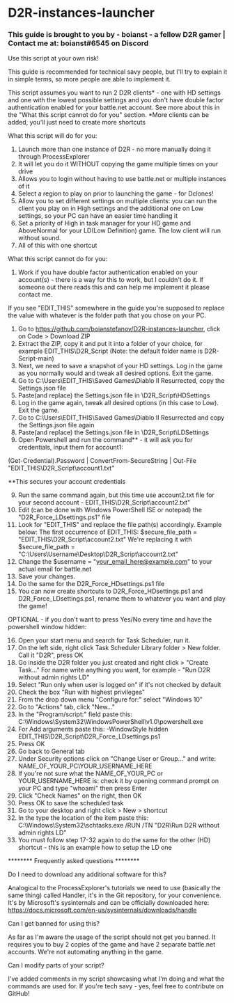 # D2R-instances-launcher

### This guide is brought to you by - boianst - a fellow D2R gamer | Contact me at: boianst#6545 on Discord  ###

Use this script at your own risk!

This guide is recommended for technical savy people, but I'll try to explain it in simple terms, so more people are able to implement it. 

This script assumes you want to run 2 D2R clients* - one with HD settings and one with the lowest possible settings and you don't have double factor authentication enabled for your battle.net account. See more about this in the "What this script cannot do for you" section.
*More clients can be added, you'll just need to create more shortcuts


What this script will do for you:
1. Launch more than one instance of D2R - no more manually doing it through ProcessExplorer
2. It will let you do it WITHOUT copying the game multiple times on your drive
3. Allows you to login without having to use battle.net or multiple instances of it
4. Select a region to play on prior to launching the game - for Dclones! 
5. Allow you to set different settings on multiple clients: you can run the client you play on in High settings and the additional one on Low settings, so your PC can have an easier time handling it 
6. Set a priority of High in task manager for your HD game and AboveNormal for your LD(Low Definition) game. The low client will run without sound. 
7. All of this with one shortcut


What this script cannot do for you:
1. Work if you have double factor authentication enabled on your account(s) - there is a way for this to work, but I couldn't do it. If someone out there reads this and can help me implement it please contact me. 

If you see "EDIT_THIS" somewhere in the guide you're supposed to replace the value with whatever is the folder path that you chose on your PC.

1. Go to https://github.com/boianstefanov/D2R-instances-launcher, click on Code > Download ZIP
2. Extract the ZIP, copy it and put it into a folder of your choice, for example EDIT_THIS\D2R_Script (Note: the default folder name is D2R-Script-main)
3. Next, we need to save a snapshot of your HD settings. Log in the game as you normally would and tweak all desired options. Exit the game. 
4. Go to C:\Users\EDIT_THIS\Saved Games\Diablo II Resurrected, copy the Settings.json file 
5. Paste(and replace) the Settings.json file in \D2R_Script\HDSettings
6. Log in the game again, tweak all desired options (in this case to Low). Exit the game.
7. Go to C:\Users\EDIT_THIS\Saved Games\Diablo II Resurrected and copy the Settings.json file again
8. Paste(and replace) the Settings.json file in \D2R_Script\LDSettings
9. Open Powershell and run the command** - it will ask you for credentials, input them for account1:

(Get-Credential).Password | ConvertFrom-SecureString | Out-File "EDIT_THIS\D2R_Script\account1.txt"

**This secures your account credentials 

9. Run the same command again, but this time use  account2.txt file for your second account - EDIT_THIS\D2R_Script\account2.txt"
10. Edit (can be done with Windows PowerShell ISE or notepad) the "D2R_Force_LDsettings.ps1" file 
11. Look for "EDIT_THIS" and replace the file path(s) accordingly. Example below:
The first occurrence of EDIT_THIS:
$secure_file_path = "EDIT_THIS\D2R_Script\account2.txt" 
We're replacing it with 
$secure_file_path = "C:\Users\Username\Desktop\D2R_Script\account2.txt"
12. Change the $username = "your_email_here@example.com" to your actual email for battle.net
13. Save your changes.
14. Do the same for the D2R_Force_HDsettings.ps1 file 
15. You can now create shortcuts to D2R_Force_HDsettings.ps1 and D2R_Force_LDsettings.ps1, rename them to whatever you want and play the game! 

OPTIONAL - if you don't want to press Yes/No every time and have the powershell window hidden:

16. Open your start menu and search for Task Scheduler, run it.
17. On the left side, right click Task Scheduler Library folder > New folder. Call it "D2R", press OK
18. Go inside the D2R folder you just created and right click > "Create Task..." For name write anything you want, for example - "Run D2R without admin rights LD"
19. Select "Run only when user is logged on" if it's not checked by default
20. Check the box "Run with highest privileges"
21. From the drop down menu "Configure for:" select "Windows 10"
22. Go to "Actions" tab, click "New..."
23. In the "Program/script:" field paste this: C:\Windows\System32\WindowsPowerShell\v1.0\powershell.exe
24. For Add arguments paste this: -WindowStyle hidden EDIT_THIS\D2R_Script\D2R_Force_LDsettings.ps1
25. Press OK
26. Go back to General tab
27. Under Security options click on "Change User or Group..." and write: NAME_OF_YOUR_PC\YOUR_USERNAME_HERE
28. If you're not sure what the NAME_OF_YOUR_PC or YOUR_USERNAME_HERE is: check it by opening command prompt on your PC and type "whoami" then press Enter
29. Click "Check Names" on the right, then OK
30. Press OK to save the scheduled task 
31. Go to your desktop and right click > New > shortcut 
32. In the type the location of the item paste this: C:\Windows\System32\schtasks.exe /RUN /TN "D2R\Run D2R without admin rights LD"
33. You must follow step 17-32 again to do the same for the other (HD) shortcut - this is an example how to setup the LD one

******** Frequently asked questions ********

Do I need to download any additional software for this?

Analogical to the ProcessExplorer's tutorials we need to use (basically the same thing) called Handler, it's in the Git repository, for your convenience. It's by Microsoft's sysinternals and can be officially downloaded here: https://docs.microsoft.com/en-us/sysinternals/downloads/handle

Can I get banned for using this?

As far as I'm aware the usage of the script should not get you banned. It requires you to buy 2 copies of the game and have 2 separate battle.net accounts. We're not automating anything in the game.

Can I modify parts of your script?

I've added comments in my script showcasing what I'm doing and what the commands are used for. If you're tech savy - yes, feel free to contribute on GitHub!
